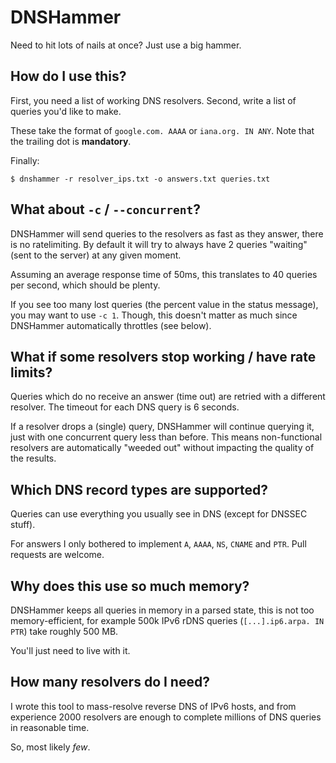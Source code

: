 # DNSHammer

Need to hit lots of nails at once? Just use a big hammer.

## How do I use this?

First, you need a list of working DNS resolvers.
Second, write a list of queries you'd like to make.

These take the format of `google.com. AAAA` or `iana.org. IN ANY`.
Note that the trailing dot is **mandatory**.

Finally:
```
$ dnshammer -r resolver_ips.txt -o answers.txt queries.txt
```

## What about `-c` / `--concurrent`?

DNSHammer will send queries to the resolvers as fast as they answer, there is no ratelimiting.
By default it will try to always have 2 queries "waiting" (sent to the server) at any given moment.

Assuming an average response time of 50ms, this translates to 40 queries per second, which should be plenty.

If you see too many lost queries (the percent value in the status message), you may want to use `-c 1`.
Though, this doesn't matter as much since DNSHammer automatically throttles (see below).

## What if some resolvers stop working / have rate limits?

Queries which do no receive an answer (time out) are retried with a different resolver.
The timeout for each DNS query is 6 seconds.

If a resolver drops a (single) query, DNSHammer will continue querying it, just with one concurrent query less than before.
This means non-functional resolvers are automatically "weeded out" without impacting the quality of the results.

## Which DNS record types are supported?

Queries can use everything you usually see in DNS (except for DNSSEC stuff).

For answers I only bothered to implement `A`, `AAAA`, `NS`, `CNAME` and `PTR`. Pull requests are welcome.

## Why does this use so much memory?

DNSHammer keeps all queries in memory in a parsed state, this is not too memory-efficient,
for example 500k IPv6 rDNS queries (`[...].ip6.arpa. IN PTR`) take roughly 500 MB.

You'll just need to live with it.

## How many resolvers do I need?

I wrote this tool to mass-resolve reverse DNS of IPv6 hosts, and from experience
2000 resolvers are enough to complete millions of DNS queries in reasonable time.

So, most likely *few*.
